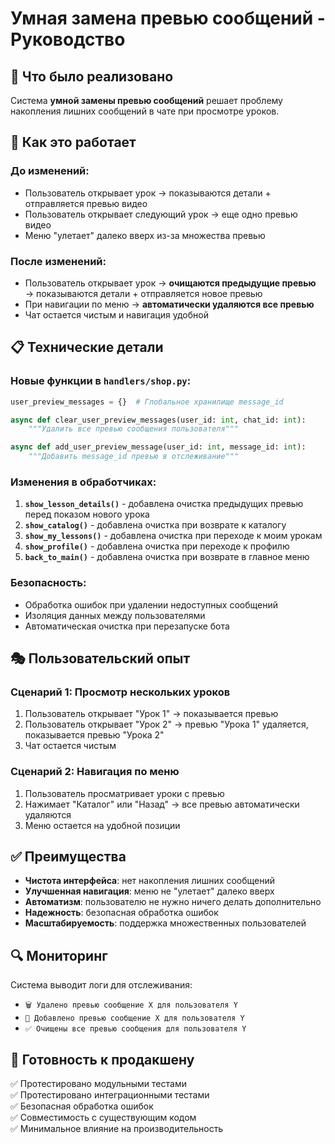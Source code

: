 # Умная замена превью сообщений - Руководство

## 🎯 Что было реализовано

Система **умной замены превью сообщений** решает проблему накопления лишних сообщений в чате при просмотре уроков.

## 🔧 Как это работает

### До изменений:
- Пользователь открывает урок → показываются детали + отправляется превью видео
- Пользователь открывает следующий урок → еще одно превью видео
- Меню "улетает" далеко вверх из-за множества превью

### После изменений:
- Пользователь открывает урок → **очищаются предыдущие превью** → показываются детали + отправляется новое превью  
- При навигации по меню → **автоматически удаляются все превью**
- Чат остается чистым и навигация удобной

## 📋 Технические детали

### Новые функции в `handlers/shop.py`:

```python
user_preview_messages = {}  # Глобальное хранилище message_id

async def clear_user_preview_messages(user_id: int, chat_id: int):
    """Удалить все превью сообщения пользователя"""

async def add_user_preview_message(user_id: int, message_id: int):
    """Добавить message_id превью в отслеживание"""
```

### Изменения в обработчиках:

1. **`show_lesson_details()`** - добавлена очистка предыдущих превью перед показом нового урока
2. **`show_catalog()`** - добавлена очистка при возврате к каталогу  
3. **`show_my_lessons()`** - добавлена очистка при переходе к моим урокам
4. **`show_profile()`** - добавлена очистка при переходе к профилю
5. **`back_to_main()`** - добавлена очистка при возврате в главное меню

### Безопасность:

- Обработка ошибок при удалении недоступных сообщений
- Изоляция данных между пользователями  
- Автоматическая очистка при перезапуске бота

## 🎭 Пользовательский опыт

### Сценарий 1: Просмотр нескольких уроков
1. Пользователь открывает "Урок 1" → показывается превью
2. Пользователь открывает "Урок 2" → превью "Урока 1" удаляется, показывается превью "Урока 2"
3. Чат остается чистым

### Сценарий 2: Навигация по меню  
1. Пользователь просматривает уроки с превью
2. Нажимает "Каталог" или "Назад" → все превью автоматически удаляются
3. Меню остается на удобной позиции

## ✅ Преимущества

- **Чистота интерфейса**: нет накопления лишних сообщений
- **Улучшенная навигация**: меню не "улетает" далеко вверх
- **Автоматизм**: пользователю не нужно ничего делать дополнительно
- **Надежность**: безопасная обработка ошибок
- **Масштабируемость**: поддержка множественных пользователей

## 🔍 Мониторинг

Система выводит логи для отслеживания:
- `🗑️ Удалено превью сообщение X для пользователя Y`
- `📌 Добавлено превью сообщение X для пользователя Y` 
- `✅ Очищены все превью сообщения для пользователя Y`

## 🚀 Готовность к продакшену

✅ Протестировано модульными тестами  
✅ Протестировано интеграционными тестами  
✅ Безопасная обработка ошибок  
✅ Совместимость с существующим кодом  
✅ Минимальное влияние на производительность